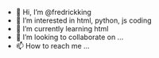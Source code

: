 - 👋 Hi, I’m @fredrickking
- 👀 I’m interested in html, python, js coding
- 🌱 I’m currently learning html
- 💞️ I’m looking to collaborate on ...
- 📫 How to reach me ...

<!---
fredrickking/fredrickking is a ✨ special ✨ repository because its `README.md` (this file) appears on your GitHub profile.
You can click the Preview link to take a look at your changes.
--->
